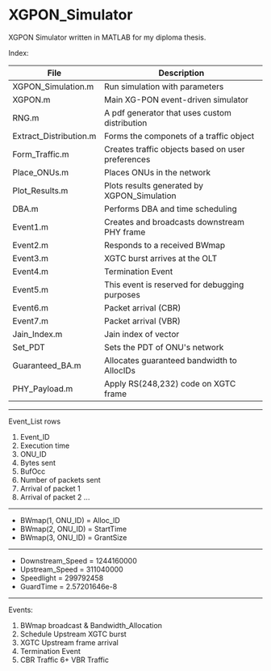 # XGPON_Simulator
XGPON Simulator written in MATLAB for my diploma thesis.

Index:

| File     | Description    | 
| ---------|----------------|
| XGPON_Simulation.m      | Run simulation with parameters |
| XGPON.m			   		      | Main XG-PON event-driven simulator |
|RNG.m			              | A pdf generator that uses custom distribution|
|Extract_Distribution.m  | Forms the componets of a traffic object|
|Form_Traffic.m			    | Creates traffic objects based on user preferences|
|Place_ONUs.m			      | Places ONUs in the network|
|Plot_Results.m			    | Plots results generated by XGPON_Simulation|
|DBA.m					          | Performs DBA and time scheduling|
|Event1.m				        | Creates and broadcasts downstream PHY frame|
|Event2.m				        | Responds to a received BWmap|
|Event3.m				        | XGTC burst arrives at the OLT|
|Event4.m				        | Termination Event|
|Event5.m				        | This event is reserved for debugging purposes|
|Event6.m				        | Packet arrival (CBR)|
|Event7.m                | Packet arrival (VBR)|
|Jain_Index.m		        | Jain index of vector|
|Set_PDT                 | Sets the PDT of ONU's network|
|Guaranteed_BA.m         | Allocates guaranteed bandwidth to AllocIDs|
|PHY_Payload.m           | Apply RS(248,232) code on XGTC frame|

---------------------------------

Event_List rows
1. Event_ID
2. Execution time
3. ONU_ID
4. Bytes sent
5. BufOcc
6. Number of packets sent
7. Arrival of packet 1
8. Arrival of packet 2
...

---------------------------------

* BWmap(1, ONU_ID) = Alloc_ID
* BWmap(2, ONU_ID) = StartTime
* BWmap(3, ONU_ID) = GrantSize

---------------------------------

* Downstream_Speed = 1244160000
* Upstream_Speed = 311040000
* Speedlight = 299792458
* GuardTime = 2.57201646e-8

---------------------------------

Events:
1. BWmap broadcast & Bandwidth_Allocation
2. Schedule Upstream XGTC burst
3. XGTC Upstream frame arrival
4. Termination Event
5. CBR Traffic
6+ VBR Traffic
